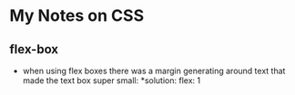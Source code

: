 # My Notes on CSS

## flex-box
* when using flex boxes there was a margin generating around text that made the text box super small: 
  *solution: flex: 1

